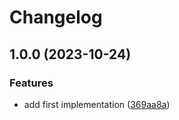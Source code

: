# Changelog

## 1.0.0 (2023-10-24)


### Features

* add first implementation ([369aa8a](https://github.com/ocavue/vite-plugin-unocss-watcher/commit/369aa8ae70bdde6369599248fd17859ffe2463b0))
